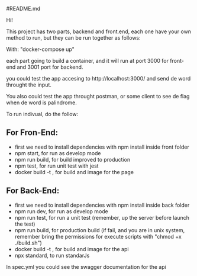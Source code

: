 #README.md

Hi!

This project has two parts, backend and front.end, each one have your own method to run, but they can be run together as follows:

With: "docker-compose up"  

each part going to build a container, and it will run at port 3000 for front-end and 3001 port for backend.

you could test the app accesing to http://localhost:3000/ and send de word throught the input.

You also could test the app throught postman, or some client to see de flag when de word is palindrome.

To run indivual, do the follow: 

## For Fron-End:
* first we need to install dependencies with npm install inside front folder
* npm start, for run as develop mode
* npm run build, for build improved to production
* npm test, for run unit test with jest
* docker build -t <image-name>, for build and image for the page

## For Back-End:
* first we need to install dependencies with npm install inside back folder
* npm run dev, for run as develop mode
* npm run test, for run a unit test (remember, up the server before launch the test) 
* npm run build, for production build (if fail, and you are in unix system, remember bring the permissions for execute scripts with "chmod +x ./build.sh")
* docker build -t <image-name>, for build and image for the api
* npx standard, to run standarJs 

In spec.yml you could see the swagger documentation for the api

